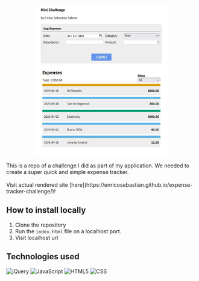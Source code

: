 <p style='text-align: center;'><img src="readme-images/overview.jpg" height="400"/></p>
This is a repo of a challenge I did as part of my application. We needed to create a super quick and simple expense tracker.
<br/><br/>
Visit actual rendered site [here](https://enricosebastian.github.io/expense-tracker-challenge/)!


## How to install locally
1. Clone the repository
1. Run the `index.html` file on a localhost port.
1. Visit localhost url 

## Technologies used
[comment]: <this was taken from: https://home.aveek.io/GitHub-Profile-Badges/>
![jQuery](https://img.shields.io/badge/jQuery-0769AD.svg?style=for-the-badge&logo=jQuery&logoColor=white)
![JavaScript](https://img.shields.io/badge/JavaScript-F7DF1E.svg?style=for-the-badge&logo=JavaScript&logoColor=black)
![HTML5](https://img.shields.io/badge/HTML5-E34F26.svg?style=for-the-badge&logo=HTML5&logoColor=white)
![CSS](https://img.shields.io/badge/CSS3-1572B6.svg?style=for-the-badge&logo=CSS3&logoColor=white)